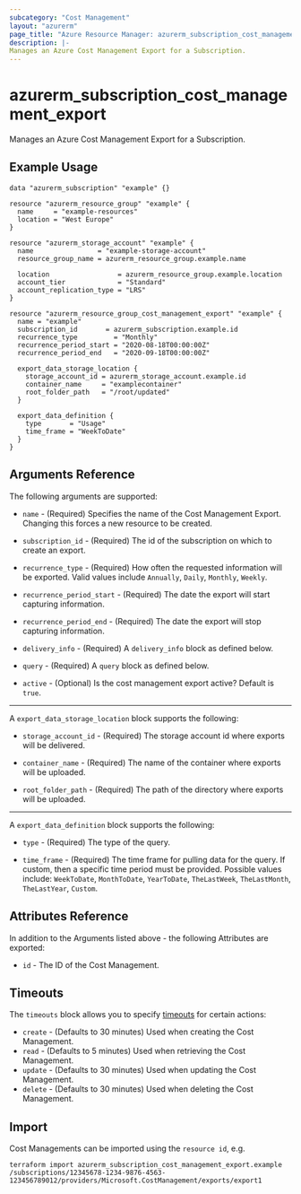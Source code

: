 ```yaml
---
subcategory: "Cost Management"
layout: "azurerm"
page_title: "Azure Resource Manager: azurerm_subscription_cost_management_export"
description: |-
Manages an Azure Cost Management Export for a Subscription.
---
```


# azurerm_subscription_cost_management_export

Manages an Azure Cost Management Export for a Subscription.

## Example Usage

```hcl
data "azurerm_subscription" "example" {}

resource "azurerm_resource_group" "example" {
  name     = "example-resources"
  location = "West Europe"
}

resource "azurerm_storage_account" "example" {
  name                = "example-storage-account"
  resource_group_name = azurerm_resource_group.example.name

  location                 = azurerm_resource_group.example.location
  account_tier             = "Standard"
  account_replication_type = "LRS"
}

resource "azurerm_resource_group_cost_management_export" "example" {
  name = "example"
  subscription_id       = azurerm_subscription.example.id
  recurrence_type         = "Monthly"
  recurrence_period_start = "2020-08-18T00:00:00Z"
  recurrence_period_end   = "2020-09-18T00:00:00Z"

  export_data_storage_location {
    storage_account_id = azurerm_storage_account.example.id
    container_name     = "examplecontainer"
    root_folder_path   = "/root/updated"
  }

  export_data_definition {
    type       = "Usage"
    time_frame = "WeekToDate"
  }
}
```

## Arguments Reference

The following arguments are supported:

* `name` - (Required) Specifies the name of the Cost Management Export. Changing this forces a new resource to be created.

* `subscription_id` - (Required) The id of the subscription on which to create an export.

* `recurrence_type` - (Required) How often the requested information will be exported. Valid values include `Annually`, `Daily`, `Monthly`, `Weekly`.

* `recurrence_period_start` - (Required) The date the export will start capturing information.

* `recurrence_period_end` - (Required) The date the export will stop capturing information.

* `delivery_info` - (Required) A `delivery_info` block as defined below.

* `query` - (Required) A `query` block as defined below.

* `active` - (Optional) Is the cost management export active? Default is `true`.

---

A `export_data_storage_location` block supports the following:

* `storage_account_id` - (Required) The storage account id where exports will be delivered.

* `container_name` - (Required) The name of the container where exports will be uploaded.

* `root_folder_path` - (Required) The path of the directory where exports will be uploaded.

---

A `export_data_definition` block supports the following:

* `type` - (Required) The type of the query.

* `time_frame` - (Required) The time frame for pulling data for the query. If custom, then a specific time period must be provided. Possible values include: `WeekToDate`, `MonthToDate`, `YearToDate`, `TheLastWeek`, `TheLastMonth`, `TheLastYear`, `Custom`.

## Attributes Reference

In addition to the Arguments listed above - the following Attributes are exported: 

* `id` - The ID of the Cost Management.

## Timeouts

The `timeouts` block allows you to specify [timeouts](https://www.terraform.io/docs/configuration/resources.html#timeouts) for certain actions:

* `create` - (Defaults to 30 minutes) Used when creating the Cost Management.
* `read` - (Defaults to 5 minutes) Used when retrieving the Cost Management.
* `update` - (Defaults to 30 minutes) Used when updating the Cost Management.
* `delete` - (Defaults to 30 minutes) Used when deleting the Cost Management.

## Import

Cost Managements can be imported using the `resource id`, e.g.

```shell
terraform import azurerm_subscription_cost_management_export.example /subscriptions/12345678-1234-9876-4563-123456789012/providers/Microsoft.CostManagement/exports/export1
```